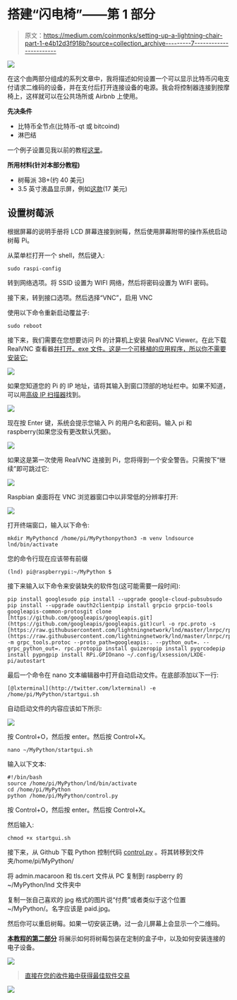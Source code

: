 # 搭建“闪电椅”——第 1 部分

> 原文：<https://medium.com/coinmonks/setting-up-a-lightning-chair-part-1-e4b12d3f918b?source=collection_archive---------7----------------------->

![](img/96bc0e6913ac544939ec7cb5223bdd3b.png)

在这个由两部分组成的系列文章中，我将描述如何设置一个可以显示比特币闪电支付请求二维码的设备，并在支付后打开连接设备的电源。我会将控制器连接到按摩椅上，这样就可以在公共场所或 Airbnb 上使用。

**先决条件**

*   比特币全节点(比特币-qt 或 bitcoind)
*   淋巴结

一个例子设置见我以前的教程[这里](/@martinschrer/installing-a-mainnet-lnd-node-on-windows-and-accessing-it-on-an-iphone-da1e63a613cb)。

**所用材料(针对本部分教程)**

*   树莓派 3B+(约 40 美元)
*   3.5 英寸液晶显示屏，例如[这款](https://www.aliexpress.com/item/Best-Price-Original-3-5-LCD-TFT-Touch-Screen-Display-for-Raspberry-Pi-2-Model-B/32508151978.html?spm=a2g0s.9042311.0.0.689b4c4dgh1DLE)(17 美元)

## **设置树莓派**

根据屏幕的说明手册将 LCD 屏幕连接到树莓，然后使用屏幕附带的操作系统启动树莓 Pi。

从菜单栏打开一个 shell，然后键入:

```
sudo raspi-config
```

转到网络选项。将 SSID 设置为 WIFI 网络，然后将密码设置为 WIFI 密码。

接下来，转到接口选项。然后选择“VNC”，启用 VNC

使用以下命令重新启动覆盆子:

```
sudo reboot
```

接下来，我们需要在您想要访问 Pi 的计算机上安装 RealVNC Viewer。在此下载 RealVNC 查看器[并打开。exe 文件。这是一个可移植的应用程序，所以你不需要安装它:](https://www.realvnc.com/download/viewer/)

![](img/50f8e308ca7c636104406e04ca3c3c7c.png)

如果您知道您的 Pi 的 IP 地址，请将其输入到窗口顶部的地址栏中。如果不知道，可以用[高级 IP 扫描器](http://www.advanced-ip-scanner.com/index.php)找到。

![](img/7f54f8a344c5739fc66c59feb203326d.png)

现在按 Enter 键，系统会提示您输入 Pi 的用户名和密码。输入 pi 和 raspberry(如果您没有更改默认凭据)。

![](img/a5f76870344444f8c4b3cee5608e94ee.png)

如果这是第一次使用 RealVNC 连接到 Pi，您将得到一个安全警告。只需按下“继续”即可跳过它:

![](img/5b200594000d8701a4180b118b2827e8.png)

Raspbian 桌面将在 VNC 浏览器窗口中以非常低的分辨率打开:

![](img/ff3db55df136493bf4a9ed3db2932956.png)

打开终端窗口，输入以下命令:

```
mkdir MyPythoncd /home/pi/MyPythonpython3 -m venv lndsource lnd/bin/activate
```

您的命令行现在应该带有前缀

```
(lnd) pi@raspberrypi:~/MyPython $
```

接下来输入以下命令来安装缺失的软件包(这可能需要一段时间):

```
pip install googlesudo pip install --upgrade google-cloud-pubsubsudo pip install --upgrade oauth2clientpip install grpcio grpcio-tools googleapis-common-protosgit clone [https://github.com/googleapis/googleapis.git](https://github.com/googleapis/googleapis.git)curl -o rpc.proto -s [https://raw.githubusercontent.com/lightningnetwork/lnd/master/lnrpc/rpc.proto](https://raw.githubusercontent.com/lightningnetwork/lnd/master/lnrpc/rpc.proto)python -m grpc_tools.protoc --proto_path=googleapis:. --python_out=. --grpc_python_out=. rpc.protopip install guizeropip install pyqrcodepip install pypngpip install RPi.GPIOnano ~/.config/lxsession/LXDE-pi/autostart
```

最后一个命令在 nano 文本编辑器中打开自动启动文件。在底部添加以下一行:

```
[@lxterminal](http://twitter.com/lxterminal) -e /home/pi/MyPython/startgui.sh
```

自动启动文件的内容应该如下所示:

![](img/5bdf2c2e63b2e08745e57bb03047fa4f.png)

按 Control+O，然后按 enter。然后按 Control+X。

```
nano ~/MyPython/startgui.sh
```

输入以下文本:

```
#!/bin/bash
source /home/pi/MyPython/lnd/bin/activate
cd /home/pi/MyPython
python /home/pi/MyPython/control.py
```

按 Control+O，然后按 enter。然后按 Control+X。

然后输入:

```
chmod +x startgui.sh
```

接下来，从 Github 下载 Python 控制代码 [control.py](https://github.com/toxonaut/LightningChair/blob/master/control.py) 。将其转移到文件夹/home/pi/MyPython/

将 admin.macaroon 和 tls.cert 文件从 PC 复制到 raspberry 的~/MyPython/lnd 文件夹中

复制一张自己喜欢的 jpg 格式的图片说“付费”或者类似于这个位置~/MyPython/。名字应该是 paid.jpg。

然后你可以重启树莓。如果一切安装正确，过一会儿屏幕上会显示一个二维码。

[**本教程的第二部分**](/@martinschrer/setting-up-a-lightning-chair-part-2-318ffe10dc40) 将展示如何将树莓包装在定制的盒子中，以及如何安装连接的电子设备。

[![](img/449450761cd76f44f9ae574333f9e9af.png)](http://bit.ly/2G71Sp7)

> [直接在您的收件箱中获得最佳软件交易](https://coincodecap.com/?utm_source=coinmonks)

[![](img/7c0b3dfdcbfea594cc0ae7d4f9bf6fcb.png)](https://coincodecap.com/?utm_source=coinmonks)